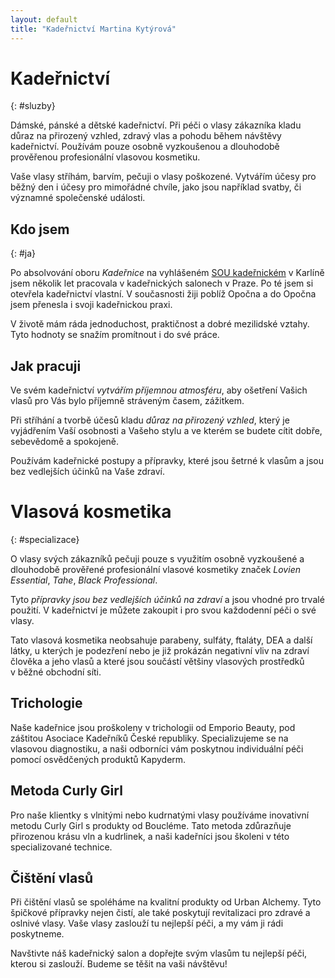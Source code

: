 ```yaml
---
layout: default
title: "Kadeřnictví Martina Kytýrová"
---
```


<div class="text-wrapper" markdown="1">

# Kadeřnictví
{: #sluzby}

Dámské, pánské a dětské kadeřnictví. Při péči o vlasy zákazníka kladu důraz na přirozený vzhled, zdravý vlas a pohodu během návštěvy kadeřnictví. Používám pouze osobně vyzkoušenou a dlouhodobě prověřenou profesionální vlasovou kosmetiku.

Vaše vlasy stříhám, barvím, pečuji o vlasy poškozené. Vytvářím účesy pro běžný den i účesy pro mimořádné chvíle, jako jsou například svatby, či významné společenské události.

## Kdo jsem
{: #ja}

Po absolvování oboru *Kadeřnice* na vyhlášeném [SOU kadeřnickém](http://www.souhair.cz/) v Karlíně jsem několik let pracovala v kadeřnických salonech v Praze. Po té jsem si otevřela kadeřnictví vlastní. V současnosti žiji poblíž Opočna a do Opočna jsem přenesla i svoji kadeřnickou praxi.

V životě mám ráda jednoduchost, praktičnost a dobré mezilidské vztahy. Tyto hodnoty se snažím promítnout i do své práce.


## Jak pracuji
Ve svém kadeřnictví *vytvářím příjemnou atmosféru*, aby ošetření Vašich vlasů pro Vás bylo příjemně stráveným časem, zážitkem.

Při stříhání a tvorbě účesů kladu *důraz na přirozený vzhled*, který je vyjádřením Vaší osobnosti a Vašeho stylu a ve kterém se budete cítit dobře, sebevědomě a spokojeně.

Používám kadeřnické postupy a přípravky, které jsou šetrné k vlasům a jsou bez vedlejších účinků na Vaše zdraví.


# Vlasová kosmetika
{: #specializace}

O vlasy svých zákazníků pečuji pouze s využitím osobně vyzkoušené a dlouhodobě prověřené profesionální vlasové kosmetiky značek *Lovien Essential*, *Tahe*, *Black Professional*.

Tyto *přípravky jsou bez vedlejších účinků na zdraví* a jsou vhodné pro trvalé použití. V kadeřnictví je můžete zakoupit i pro svou každodenní péči o své vlasy.

Tato vlasová kosmetika neobsahuje parabeny, sulfáty, ftaláty, DEA a další látky, u kterých je podezření nebo je již prokázán negativní vliv na zdraví člověka a jeho vlasů a které jsou součástí většiny vlasových prostředků v běžné obchodní síti.

## Trichologie

Naše kadeřnice jsou proškoleny v trichologii od Emporio Beauty, pod záštitou Asociace Kadeřníků České republiky. Specializujeme se na vlasovou diagnostiku, a naši odborníci vám poskytnou individuální péči pomocí osvědčených produktů Kapyderm.

## Metoda Curly Girl
Pro naše klientky s vlnitými nebo kudrnatými vlasy používáme inovativní metodu Curly Girl s produkty od Boucléme. Tato metoda zdůrazňuje přirozenou krásu vln a kudrlinek, a naši kadeřníci jsou školeni v této specializované technice.

## Čištění vlasů
Při čištění vlasů se spoléháme na kvalitní produkty od Urban Alchemy. Tyto špičkové přípravky nejen čistí, ale také poskytují revitalizaci pro zdravé a oslnivé vlasy. Vaše vlasy zaslouží tu nejlepší péči, a my vám ji rádi poskytneme.

Navštivte náš kadeřnický salon a dopřejte svým vlasům tu nejlepší péči, kterou si zaslouží. Budeme se těšit na vaši návštěvu!

</div>